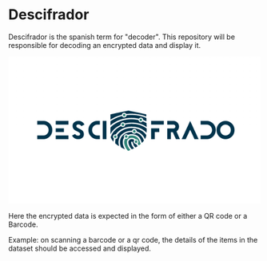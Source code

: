 # Descifrador
Descifrador is the spanish term for "decoder". This repository will be responsible for decoding an encrypted data and display it.

<img src="./assets/Decifrado.png">

Here the encrypted data is expected in the form of either a QR code or a Barcode. 

Example: on scanning a barcode or a qr code, the details of the items in the dataset should be accessed and displayed.

